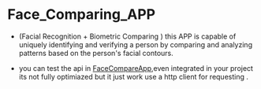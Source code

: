 # Face_Comparing_APP
- (Facial Recognition + Biometric Comparing ) this APP is capable of uniquely identifying and verifying a person by comparing and analyzing patterns based on the person's facial contours.

- you can test the api in [FaceCompareApp](https://face-comparig-app.herokuapp.com/),even integrated in your project its not fully optimiazed but it just work use a http client for requesting . 

